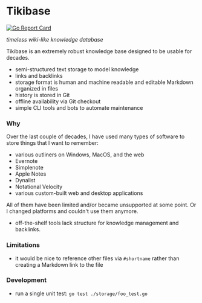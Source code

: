 # Tikibase

[![Go Report Card](https://goreportcard.com/badge/github.com/kevgo/tikibase)](https://goreportcard.com/report/github.com/kevgo/tikibase)

_timeless wiki-like knowledge database_

Tikibase is an extremely robust knowledge base designed to be usable for
decades.

- semi-structured text storage to model knowledge
- links and backlinks
- storage format is human and machine readable and editable Markdown organized
  in files
- history is stored in Git
- offline availability via Git checkout
- simple CLI tools and bots to automate maintenance

### Why

Over the last couple of decades, I have used many types of software to store
things that I want to remember:

- various outliners on Windows, MacOS, and the web
- Evernote
- Simplenote
- Apple Notes
- Dynalist
- Notational Velocity
- various custom-built web and desktop applications

All of them have been limited and/or became unsupported at some point. Or I
changed platforms and couldn't use them anymore.

- off-the-shelf tools lack structure for knowledge management and backlinks.

### Limitations

- it would be nice to reference other files via `#shortname` rather than
  creating a Markdown link to the file

### Development

- run a single unit test: `go test ./storage/foo_test.go`

